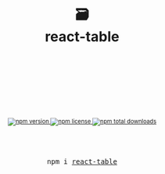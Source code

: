 <div align="center">
  <h1>
    <br/>
    <br/>
    🗃
    <br />
    react-table
    <br />
    <br />
    <br />
    <br />
  </h1>
  <sup>
    <br />
    <br />
    <a href="https://www.npmjs.com/package/react-table" target="_blank">
      <img src="https://badgen.net/npm/v/@ninetynine/react-table" alt="npm version" />
    </a>
    <a href="https://github.com/ninetynine/react-table/blob/master/LICENSE" target="_blank">
      <img src="https://badgen.net/npm/license/@ninetynine/react-table" alt="npm license">
    </a>
    <a href="https://www.npmjs.com/package/react-table" target="_blank">
      <img src="https://badgen.net/npm/dt/@ninetynine/react-table" alt="npm total downloads">
    </a>
  </sup>
  <br />
  <br />
  <br />
  <br />
  <pre>npm i <a href="https://www.npmjs.com/package/react-table" target="_blank">react-table</a></pre>
  <br />
  <br />
  <br />
  <br />
  <br />
</div>
